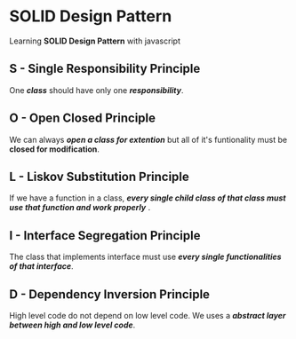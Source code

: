 # SOLID Design Pattern

Learning **SOLID Design Pattern** with javascript

## S - Single Responsibility Principle
One **_class_** should have only one **_responsibility_**.

## O - Open Closed Principle
We can always **_open a class for extention_** but all of it's funtionality must be **__closed for modification__**.

## L - Liskov Substitution Principle
If we have a function in a class, **_every single child class of that class must use that function and work properly_** .

## I - Interface Segregation Principle
The class that implements interface must use **_every single functionalities of that interface_**.

## D - Dependency Inversion Principle
High level code do not depend on low level code. We uses a **_abstract layer between high and low level code_**.
